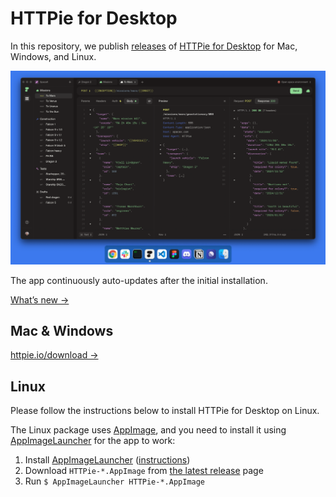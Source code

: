 # HTTPie for Desktop

In this repository, we publish [releases](https://github.com/httpie/desktop/releases) of [HTTPie for Desktop](https://httpie.io/product) for Mac, Windows, and Linux. 


![HTTPie for Desktop](httpie-desktop.png)

The app continuously auto-updates after the initial installation. 

[What’s new →](https://httpie.io/blog)


## Mac & Windows

[httpie.io/download →](https://httpie.io/download)


## Linux

Please follow the instructions below to install HTTPie for Desktop on Linux. 

The Linux package uses [AppImage](https://appimage.org/), and you need to install it using [AppImageLauncher](https://github.com/TheAssassin/AppImageLauncher) for the app to work:

1. Install [AppImageLauncher](https://github.com/TheAssassin/AppImageLauncher) ([instructions](https://github.com/TheAssassin/AppImageLauncher#system-wide-installation))
2. Download `HTTPie-*.AppImage` from [the latest release](https://github.com/httpie/desktop/releases/latest) page
3. Run `$ AppImageLauncher HTTPie-*.AppImage`
